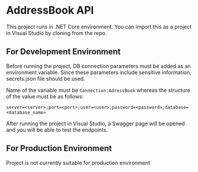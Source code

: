 # AddressBook API

This project runs in .NET Core environment. You can import this as a project in Visual Studio by cloning from the repo.

## For Development Environment

Before running the project, DB connection parameters must be added as an environment variable. Since these parameters include sensitive information, secrets.json file should be used.

Name of the variable must be <code>Connection:AdressBook</code> whereas the structure of the value must be as follows:

	server=<server>;port=<port>;user=<user>;password=<password>;database=<database_name>

After running the project in Visual Studio, a Swagger page will be opened and you will be able to test the endpoints.

## For Production Environment

Project is not currently suitable for production environment
